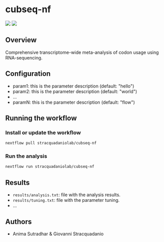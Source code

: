 # cubseq-nf

![](https://img.shields.io/badge/current_version-0.1.0-blue)
![](https://github.com/stracquadaniolab/cubseq-nf/workflows/build/badge.svg)
## Overview
Comprehensive transcriptome-wide meta-analysis of codon usage using RNA-sequencing.

## Configuration

- param1: this is the parameter description (default: "hello")
- param2: this is the parameter description (default: "world")
- ...
- paramN: this is the parameter description (default: "flow")

## Running the workflow

### Install or update the workflow

```bash
nextflow pull stracquadaniolab/cubseq-nf
```

### Run the analysis

```bash
nextflow run stracquadaniolab/cubseq-nf
```

## Results

- `results/analysis.txt`: file with the analysis results.
- `results/tuning.txt`: file with the parameter tuning.
- ...

## Authors

- Anima Sutradhar & Giovanni Stracquadanio
